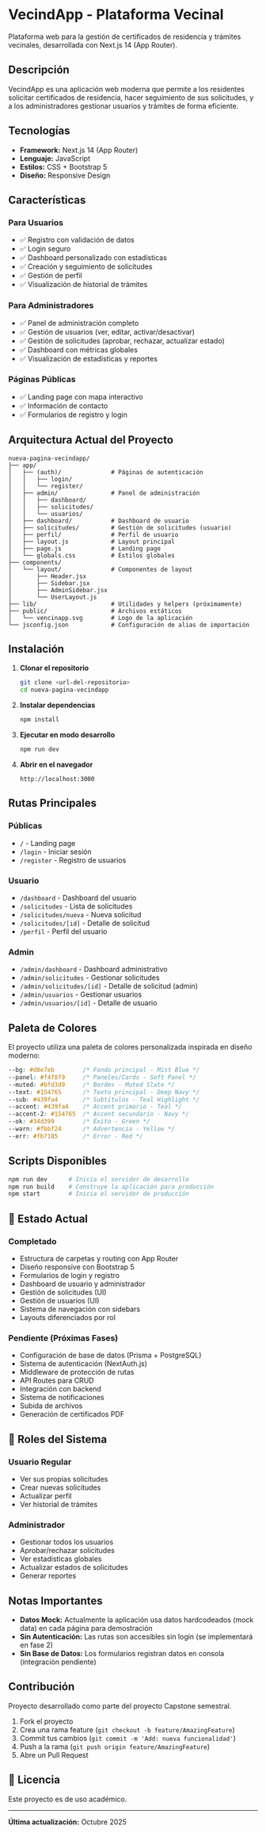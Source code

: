 # VecindApp - Plataforma Vecinal

Plataforma web para la gestión de certificados de residencia y trámites vecinales, desarrollada con Next.js 14 (App Router).

## Descripción

VecindApp es una aplicación web moderna que permite a los residentes solicitar certificados de residencia, hacer seguimiento de sus solicitudes, y a los administradores gestionar usuarios y trámites de forma eficiente.

## Tecnologías

- **Framework:** Next.js 14 (App Router)
- **Lenguaje:** JavaScript
- **Estilos:** CSS + Bootstrap 5
- **Diseño:** Responsive Design

## Características

### Para Usuarios
- ✅ Registro con validación de datos
- ✅ Login seguro
- ✅ Dashboard personalizado con estadísticas
- ✅ Creación y seguimiento de solicitudes
- ✅ Gestión de perfil
- ✅ Visualización de historial de trámites

### Para Administradores
- ✅ Panel de administración completo
- ✅ Gestión de usuarios (ver, editar, activar/desactivar)
- ✅ Gestión de solicitudes (aprobar, rechazar, actualizar estado)
- ✅ Dashboard con métricas globales
- ✅ Visualización de estadísticas y reportes

### Páginas Públicas
- ✅ Landing page con mapa interactivo
- ✅ Información de contacto
- ✅ Formularios de registro y login

## Arquitectura Actual del Proyecto

```
nueva-pagina-vecindapp/
├── app/
│   ├── (auth)/              # Páginas de autenticación
│   │   ├── login/
│   │   └── register/
│   ├── admin/               # Panel de administración
│   │   ├── dashboard/
│   │   ├── solicitudes/
│   │   └── usuarios/
│   ├── dashboard/           # Dashboard de usuario
│   ├── solicitudes/         # Gestión de solicitudes (usuario)
│   ├── perfil/              # Perfil de usuario
│   ├── layout.js            # Layout principal
│   ├── page.js              # Landing page
│   └── globals.css          # Estilos globales
├── components/
│   └── layout/              # Componentes de layout
│       ├── Header.jsx
│       ├── Sidebar.jsx
│       ├── AdminSidebar.jsx
│       └── UserLayout.js
├── lib/                     # Utilidades y helpers (próximamente)
├── public/                  # Archivos estáticos
│   └── vencinapp.svg        # Logo de la aplicación
└── jsconfig.json            # Configuración de alias de importación
```

## Instalación

1. **Clonar el repositorio**
   ```bash
   git clone <url-del-repositorio>
   cd nueva-pagina-vecindapp
   ```

2. **Instalar dependencias**
   ```bash
   npm install
   ```

3. **Ejecutar en modo desarrollo**
   ```bash
   npm run dev
   ```

4. **Abrir en el navegador**
   ```
   http://localhost:3000
   ```

## Rutas Principales

### Públicas
- `/` - Landing page
- `/login` - Iniciar sesión
- `/register` - Registro de usuarios

### Usuario
- `/dashboard` - Dashboard del usuario
- `/solicitudes` - Lista de solicitudes
- `/solicitudes/nueva` - Nueva solicitud
- `/solicitudes/[id]` - Detalle de solicitud
- `/perfil` - Perfil del usuario

### Admin
- `/admin/dashboard` - Dashboard administrativo
- `/admin/solicitudes` - Gestionar solicitudes
- `/admin/solicitudes/[id]` - Detalle de solicitud (admin)
- `/admin/usuarios` - Gestionar usuarios
- `/admin/usuarios/[id]` - Detalle de usuario

## Paleta de Colores

El proyecto utiliza una paleta de colores personalizada inspirada en diseño moderno:

```css
--bg: #d8e7eb        /* Fondo principal - Mist Blue */
--panel: #f4f8f9     /* Paneles/Cards - Soft Panel */
--muted: #bfd3d9     /* Bordes - Muted Slate */
--text: #154765      /* Texto principal - Deep Navy */
--sub: #439fa4       /* Subtítulos - Teal Highlight */
--accent: #439fa4    /* Accent primario - Teal */
--accent-2: #154765  /* Accent secundario - Navy */
--ok: #34d399        /* Éxito - Green */
--warn: #fbbf24      /* Advertencia - Yellow */
--err: #fb7185       /* Error - Red */
```

## Scripts Disponibles

```bash
npm run dev      # Inicia el servidor de desarrollo
npm run build    # Construye la aplicación para producción
npm start        # Inicia el servidor de producción
```

## 📝 Estado Actual

### Completado
- Estructura de carpetas y routing con App Router
- Diseño responsive con Bootstrap 5
- Formularios de login y registro
- Dashboard de usuario y administrador
- Gestión de solicitudes (UI)
- Gestión de usuarios (UI)
- Sistema de navegación con sidebars
- Layouts diferenciados por rol

### Pendiente (Próximas Fases)
- Configuración de base de datos (Prisma + PostgreSQL)
- Sistema de autenticación (NextAuth.js)
- Middleware de protección de rutas
- API Routes para CRUD
- Integración con backend
- Sistema de notificaciones
- Subida de archivos
- Generación de certificados PDF

## 👥 Roles del Sistema

### Usuario Regular
- Ver sus propias solicitudes
- Crear nuevas solicitudes
- Actualizar perfil
- Ver historial de trámites

### Administrador
- Gestionar todos los usuarios
- Aprobar/rechazar solicitudes
- Ver estadísticas globales
- Actualizar estados de solicitudes
- Generar reportes

## Notas Importantes

- **Datos Mock:** Actualmente la aplicación usa datos hardcodeados (mock data) en cada página para demostración
- **Sin Autenticación:** Las rutas son accesibles sin login (se implementará en fase 2)
- **Sin Base de Datos:** Los formularios registran datos en consola (integración pendiente)

## Contribución

Proyecto desarrollado como parte del proyecto Capstone semestral.

1. Fork el proyecto
2. Crea una rama feature (`git checkout -b feature/AmazingFeature`)
3. Commit tus cambios (`git commit -m 'Add: nueva funcionalidad'`)
4. Push a la rama (`git push origin feature/AmazingFeature`)
5. Abre un Pull Request

## 📜 Licencia

Este proyecto es de uso académico.

---

**Última actualización:** Octubre 2025
